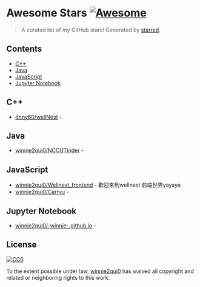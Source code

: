 <!--lint disable awesome-contributing awesome-license awesome-list-item match-punctuation no-repeat-punctuation no-undefined-references awesome-spell-check-->
# Awesome Stars [![Awesome](https://awesome.re/badge.svg)](https://github.com/sindresorhus/awesome)

> A curated list of my GitHub stars! Generated by [starred](https://github.com/maguowei/starred).

## Contents

- [C++](#c++)
- [Java](#java)
- [JavaScript](#javascript)
- [Jupyter Notebook](#jupyter-notebook)

## C++ 

- [dnny60/wellNest](https://github.com/dnny60/wellNest) - 

## Java 

- [winnie2qui0/NCCUTinder](https://github.com/winnie2qui0/NCCUTinder) - 

## JavaScript 

- [winnie2qui0/Wellnest_frontend](https://github.com/winnie2qui0/Wellnest_frontend) - 歡迎來到wellnest 前端世界yayaya
- [winnie2qui0/Carryu](https://github.com/winnie2qui0/Carryu) - 

## Jupyter Notebook 

- [winnie2qui0/-winnie-.github.io](https://github.com/winnie2qui0/-winnie-.github.io) - 


## License

[![CC0](http://mirrors.creativecommons.org/presskit/buttons/88x31/svg/cc-zero.svg)](https://creativecommons.org/publicdomain/zero/1.0/)

To the extent possible under law, [winnie2qui0](https://github.com/winnie2qui0) has waived all copyright and related or neighboring rights to this work.

